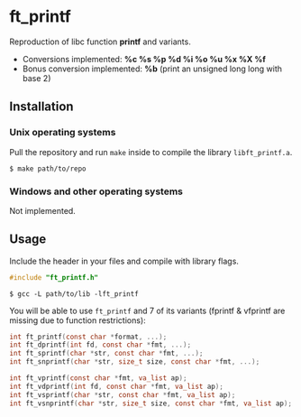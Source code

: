 # ft_printf
Reproduction of libc function **printf** and variants.<br />
- Conversions implemented: **%c %s %p %d %i %o %u %x %X %f**<br/>
- Bonus conversion implemented: **%b** (print an unsigned long long with base 2)

## Installation

### Unix operating systems
Pull the repository and run `make` inside to compile the library `libft_printf.a`.<br />
```
$ make path/to/repo
```
### Windows and other operating systems
Not implemented.<br />

## Usage
Include the header in your files and compile with library flags.<br />
```C
#include "ft_printf.h"
```
```
$ gcc -L path/to/lib -lft_printf
```
You will be able to use `ft_printf` and 7 of its variants (fprintf & vfprintf are missing due to function restrictions):<br />
```C
int	ft_printf(const char *format, ...);
int	ft_dprintf(int fd, const char *fmt, ...);
int	ft_sprintf(char *str, const char *fmt, ...);
int	ft_snprintf(char *str, size_t size, const char *fmt, ...);

int	ft_vprintf(const char *fmt, va_list ap);
int	ft_vdprintf(int fd, const char *fmt, va_list ap);
int	ft_vsprintf(char *str, const char *fmt, va_list ap);
int	ft_vsnprintf(char *str, size_t size, const char *fmt, va_list ap);
```
